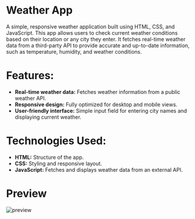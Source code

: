 # Weather App
A simple, responsive weather application built using HTML, CSS, and JavaScript. This app allows users to check current weather conditions based on their location or any city they enter. It fetches real-time weather data from a third-party API to provide accurate and up-to-date information, such as temperature, humidity, and weather conditions.

# Features:
- **Real-time weather data:** Fetches weather information from a public weather API.
- **Responsive design:** Fully optimized for desktop and mobile views.
- **User-friendly interface:** Simple input field for entering city names and displaying current weather.

# Technologies Used:
- **HTML:** Structure of the app.
- **CSS:** Styling and responsive layout.
- **JavaScript:** Fetches and displays weather data from an external API.

# Preview
![preview](https://github.com/user-attachments/assets/2e56d735-60d7-447d-ac5a-90497681a71e)
